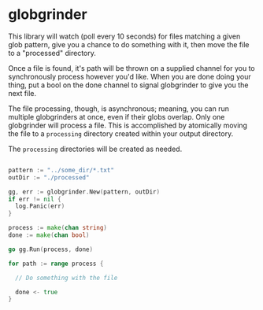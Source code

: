 globgrinder
===========

This library will watch (poll every 10 seconds) for files matching a given glob pattern, give you 
a chance to do something with it, then move the file to a "processed" directory.

Once a file is found, it's path will be thrown on a supplied channel for you to synchronously process however you'd like.
When you are done doing your thing, put a bool on the done channel to signal globgrinder to give you the next file.

The file processing, though, is asynchronous; meaning, you can run multiple globgrinders at once, even if their 
globs overlap. Only one globgrinder will process a file. This is accomplished by atomically moving the file
to a `processing` directory created within your output directory.

The `processing` directories will be created as needed.

```go

pattern := "../some_dir/*.txt"
outDir := "./processed"

gg, err := globgrinder.New(pattern, outDir)
if err != nil {
  log.Panic(err)
}

process := make(chan string)
done := make(chan bool)

go gg.Run(process, done)

for path := range process {

  // Do something with the file

  done <- true
}

```

